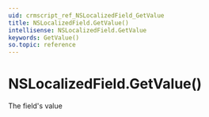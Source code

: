 ```yaml
---
uid: crmscript_ref_NSLocalizedField_GetValue
title: NSLocalizedField.GetValue()
intellisense: NSLocalizedField.GetValue
keywords: GetValue()
so.topic: reference
---
```


# NSLocalizedField.GetValue()

The field's value

